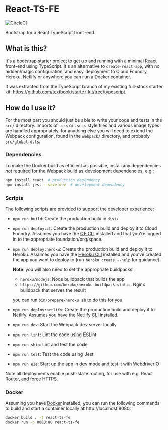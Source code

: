 # React-TS-FE

[![CircleCI](https://circleci.com/gh/textbook/react-ts-fe.svg?style=svg)](https://circleci.com/gh/textbook/react-ts-fe)

Bootstrap for a React TypeScript front-end.

## What is this?

It's a bootstrap starter project to get up and running with a minimal React
front-end using TypeScript. It's an alternative to `create-react-app`, with
no hidden/magic configuration, and easy deployment to Cloud Foundry, Heroku,
Netlify or anywhere you can run a Docker container.

It was extracted from the TypeScript branch of my existing full-stack starter
kit: https://github.com/textbook/starter-kit/tree/typescript.

## How do I use it?

For the most part you should just be able to write your code and tests in the
`src/` directory. Imports of `.css` or `.scss` style files and various image
types are handled appropriately, for anything else you will need to extend the
Webpack configuration, found in the `webpack/` directory, and probably
`src/global.d.ts`.

### Dependencies

To make the Docker build as efficient as possible, install any dependencies
_not_ required for the Webpack build as development dependencies, e.g.:

```bash
npm install react  # production dependency
npm install jest --save-dev  # development dependency
```

### Scripts

The following scripts are provided to support the developer experience:

- `npm run build`: Create the production build in `dist/`

- `npm run deploy:cf`: Create the production build and deploy it to Cloud
    Foundry. Assumes you have the [CF CLI] installed and that you're logged in
    to the appropriate foundation/org/space.

- `npm run deploy:heroku`: Create the production build and deploy it to
    Heroku. Assumes you have the [Heroku CLI] installed and you've created the
    app you want to deploy to (run `heroku create --help` for guidance).

    **Note**: you will also need to set the appropriate buildpacks:

    - `heroku/nodejs`: Node buildpack that builds the app
    - `https://github.com/heroku/heroku-buildpack-static`: Nginx buildpack that
        serves the result

    you can run `bin/prepare-heroku.sh` to do this for you.

- `npm run deploy:netlify`: Create the production build and deploy it to
    Netlify. Assumes you have the [Netlify CLI] installed.

- `npm run dev`: Start the Webpack dev server locally

- `npm run lint`: Lint the code using ESLint

- `npm run ship`: Lint and test the code

- `npm run test`: Test the code using Jest

- `npm run e2e`: Start up the app in dev mode and test it with [WebdriverIO]

Note all deployments enable push-state routing, for use with e.g. React
Router, and force HTTPS.

### Docker

Assuming you have [Docker] installed, you can run the following commands to
build and start a container locally at http://localhost:8080:

```bash
docker build . -t react-ts-fe
docker run -p 8080:80 react-ts-fe
```

[CF CLI]: https://docs.cloudfoundry.org/cf-cli/install-go-cli.html
[Docker]: https://docs.docker.com/get-docker/
[Heroku CLI]: https://devcenter.heroku.com/articles/heroku-cli
[Netlify CLI]: https://docs.netlify.com/cli/get-started/
[WebdriverIO]: https://webdriver.io/
